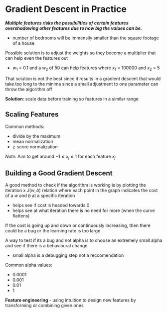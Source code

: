 # Gradient Descent in Practice

**_Multiple features risks the possibilities of certain features overshadowing other features due to how big the values can be._**

- number of bedrooms will be immensily smaller than the square footage of a house

Possible solution is to adjust the weights so they become a multiplier that can help even the features out

- $w_1$ = 0.1 and a $w_2$ of 50 can help features where $x_1$ = 100000 and $x_2$ = 5

That solution is not the best since it results in a gradient descent that would take too long to the minima since a small adjustment to one parameter can throw the algorithm off

**Solution**: scale data before training so features in a similar range

## Scaling Features

Common methods:

- divide by the maximum
- mean normalization
- z-score normalization

_Note:_ Aim to get around $-1 ≤ x_j ≤ 1$ for each feature $x_j$

## Building a Good Gradient Descent

A good method to check if the algorithm is working is by plotting the iteration x $J(w,b)$ relation where each point in the graph indicates the cost of a $w$ and $b$ at a specific iteration

- helps see if cost is headed towards 0
- helps see at what iteration there is no need for more (when the curve flattens)

If the cost is going up and down or continuously increasing, then there could be a bug or the learning rate is too large

A way to test if its a bug and not alpha is to choose an extremely small alpha and see if there is a behavioural change

- small alpha is a debugging step not a reccomendation

Common alpha values:

- 0.0001
- 0.001
- 0.01
- 1

**Feature engineering** - using intuition to design new features by transforming or combining given ones
